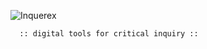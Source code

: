 ![Inquerex](https://raw.githubusercontent.com/inquerex/inquerex.github.io/main/inquerex500px.png)

      :: digital tools for critical inquiry ::
